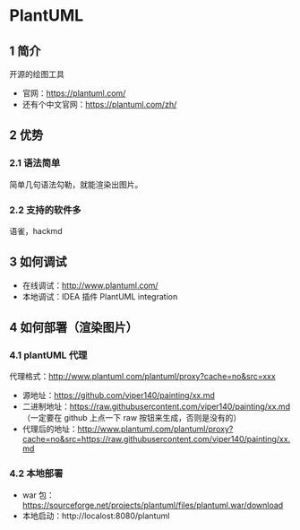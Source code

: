 # PlantUML

## 1 简介

开源的绘图工具

- 官网：<https://plantuml.com/>
- 还有个中文官网：<https://plantuml.com/zh/>

## 2 优势

### 2.1 语法简单

简单几句语法勾勒，就能渲染出图片。

### 2.2 支持的软件多

语雀，hackmd

## 3 如何调试

- 在线调试：<http://www.plantuml.com/>
- 本地调试：IDEA 插件 PlantUML integration

## 4 如何部署（渲染图片）

### 4.1 plantUML 代理

代理格式：http://www.plantuml.com/plantuml/proxy?cache=no&src=xxx

- 源地址：https://github.com/viper140/painting/xx.md
- 二进制地址：https://raw.githubusercontent.com/viper140/painting/xx.md （一定要在 github 上点一下 raw 按钮来生成，否则是没有的）
- 代理后的地址：http://www.plantuml.com/plantuml/proxy?cache=no&src=https://raw.githubusercontent.com/viper140/painting/xx.md

### 4.2 本地部署

- war 包：https://sourceforge.net/projects/plantuml/files/plantuml.war/download
- 本地启动：http://localost:8080/plantuml
